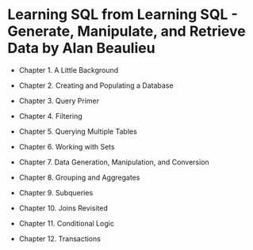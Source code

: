 # Learning SQL from Learning SQL - Generate, Manipulate, and Retrieve Data by Alan Beaulieu

- Chapter 1. A Little Background

- Chapter 2. Creating and Populating a Database

- Chapter 3. Query Primer

- Chapter 4. Filtering

- Chapter 5. Querying Multiple Tables

- Chapter 6. Working with Sets

- Chapter 7. Data Generation, Manipulation, and Conversion

- Chapter 8. Grouping and Aggregates

- Chapter 9. Subqueries

- Chapter 10. Joins Revisited

- Chapter 11. Conditional Logic

- Chapter 12. Transactions
